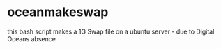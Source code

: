 # oceanmakeswap
this bash script makes a 1G Swap file on a ubuntu server - due to Digital Oceans absence 
